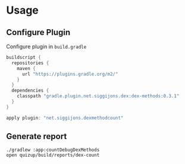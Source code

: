 # Usage

## Configure Plugin
Configure plugin in `build.gradle`
```groovy
buildscript {
  repositories {
    maven {
      url "https://plugins.gradle.org/m2/"
    }
  }
  dependencies {
    classpath "gradle.plugin.net.siggijons.dex:dex-methods:0.3.1"
  }
}

apply plugin: "net.siggijons.dexmethodcount"
```

## Generate report
```
./gradlew :app:countDebugDexMethods
open quizup/build/reports/dex-count
```
